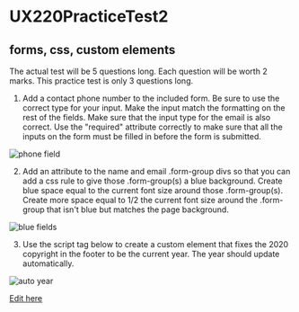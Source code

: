 # UX220PracticeTest2
## forms, css, custom elements

The actual test will be 5 questions long. Each question will be worth 2 marks. This practice test is only 3 questions long.

1. Add a contact phone number to the included form. Be sure to use the correct type for your input. 
Make the input match the formatting on the rest of the fields. Make sure that the input type for the 
email is also correct. Use the "required" attribute correctly to make sure that all the inputs on the 
form must be filled in before the form is submitted.

![phone field](readmeimages/phone.png)

2. Add an attribute to the name and email .form-group divs so that you can add a css rule to give those .form-group(s) a blue background. 
Create blue space equal to the current font size around those .form-group(s). Create more space equal to 1/2 the current font size around 
the .form-group that isn't blue but matches the page background.

![blue fields](readmeimages/form-blue.png)

3. Use the script tag below to create a custom element that fixes the 2020 copyright in the footer to be the current year.
The year should update automatically.

![auto year](readmeimages/copyright.png)

[Edit here](https://diy-pwa.dev/~/gh/jagdeepsgill888/UX220PracticeTest2)
